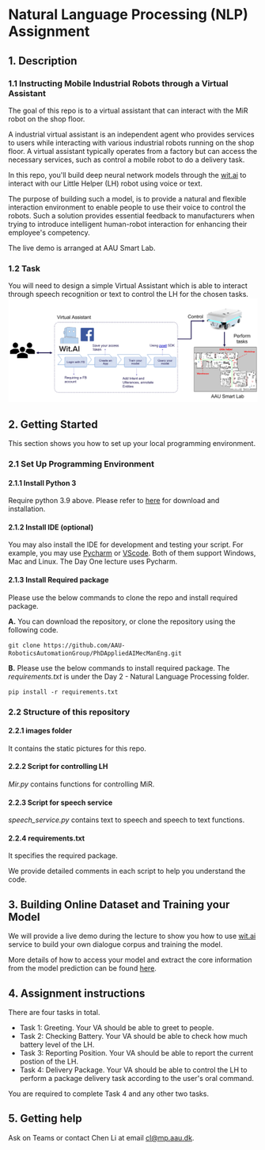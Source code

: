 # Natural Language Processing (NLP) Assignment
## 1. Description

### 1.1 Instructing Mobile Industrial Robots through a Virtual Assistant 
The goal of this repo is to a virtual assistant that can interact with the MiR robot on the shop floor.

A industrial virtual assistant is an independent agent who provides services to users while interacting with various industrial robots running on the shop floor. A virtual assistant typically operates from a factory but can access the necessary services, such as control a mobile robot to do a delivery task.

In this repo, you'll build deep neural network models through the [wit.ai](https://wit.ai/) to interact with our Little Helper (LH) robot using voice or text.

The purpose of building such a model, is to provide a natural and flexible interaction environment to enable people to use their voice to control the robots. Such a solution provides essential feedback to manufacturers when trying to introduce intelligent human-robot interaction for enhancing their employee's competency. 

The live demo is arranged at AAU Smart Lab.

### 1.2 Task
You will need to design a simple Virtual Assistant which is able to interact through speech recognition or text to control the LH for the chosen tasks.
<img src="https://github.com/AAU-RoboticsAutomationGroup/PhDAppliedAIMecManEng/blob/main/Day%202%20-%20Natural%20Language%20Processing/images/VA.png" width="1000"/>


## 2. Getting Started
This section shows you how to set up your local programming environment.
### 2.1 Set Up Programming Environment

#### 2.1.1 Install Python 3

Require python 3.9 above. Please refer to [here](https://www.python.org/downloads/) for download and installation. 

#### 2.1.2 Install IDE (optional)

You may also install the IDE for development and testing your script. For example, you
may use [Pycharm](https://www.jetbrains.com/pycharm/) or [VScode](https://code.visualstudio.com/download). Both of 
them support Windows, Mac and Linux. The Day One lecture uses Pycharm.

#### 2.1.3 Install Required package
Please use the below commands to clone the repo and install required package.

**A.** You can download the repository, or clone the repository using the following code.
```
git clone https://github.com/AAU-RoboticsAutomationGroup/PhDAppliedAIMecManEng.git
```
**B.** 
Please use the below commands to install required package. The *requirements.txt* is under the Day 2 - 
Natural Language Processing folder.
```
pip install -r requirements.txt
```
### 2.2 Structure of this repository

#### 2.2.1 images folder
It contains the static pictures for this repo. 

#### 2.2.2 Script for controlling LH
*Mir.py* contains functions for controlling MiR. 

#### 2.2.3 Script for speech service
*speech_service.py* contains text to speech and speech to text functions. 

#### 2.2.4 requirements.txt
It specifies the required package.

We provide detailed comments in each script to help you understand the code.

## 3. Building Online Dataset and Training your Model
We will provide a live demo during the lecture to show you how to use [wit.ai](https://wit.ai/) service to build your own dialogue corpus and training the model.

More details of how to access your model and extract the core information from the model prediction can be found [here](https://github.com/wit-ai/pywit). 

## 4. Assignment instructions
There are four tasks in total.
- Task 1: Greeting. Your VA should be able to greet to people.
- Task 2: Checking Battery. Your VA should be able to check how much battery level of the LH.
- Task 3: Reporting Position. Your VA should be able to report the current postion of the LH.
- Task 4: Delivery Package. Your VA should be able to control the LH to perform a package delivery task according to the user's oral command.

You are required to complete Task 4 and any other two tasks.

## 5. Getting help
Ask on Teams or contact Chen Li at email cl@mp.aau.dk.
